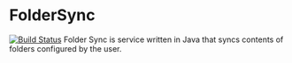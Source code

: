 # FolderSync

[![Build Status](https://travis-ci.org/keshav11/FolderSync.svg?branch=master)](https://travis-ci.org/keshav11/FolderSync)
Folder Sync is service written in Java that syncs contents of folders configured by the user.
